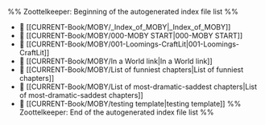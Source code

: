 %% Zoottelkeeper: Beginning of the autogenerated index file list  %%
- 📄 [[CURRENT-Book/MOBY/_Index_of_MOBY|_Index_of_MOBY]]
- 📄 [[CURRENT-Book/MOBY/000-MOBY START|000-MOBY START]]
- 📄 [[CURRENT-Book/MOBY/001-Loomings-CraftLit|001-Loomings-CraftLit]]
- 📄 [[CURRENT-Book/MOBY/In a World link|In a World link]]
- 📄 [[CURRENT-Book/MOBY/List of funniest chapters|List of funniest chapters]]
- 📄 [[CURRENT-Book/MOBY/List of most-dramatic-saddest chapters|List of most-dramatic-saddest chapters]]
- 📄 [[CURRENT-Book/MOBY/testing template|testing template]]
%% Zoottelkeeper: End of the autogenerated index file list  %%
